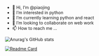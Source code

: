 - 👋 Hi, I’m @piaojing
- 👀 I’m interested in python
- 🌱 I’m currently learning python and react
- 💞️ I’m looking to collaborate on web work
- 📫 How to reach me ...

<!-- [![Anurag's GitHub stats](https://github-readme-stats.vercel.app/api?username=PiaoJing)](https://github.com/anuraghazra/github-readme-stats) -->
<!-- ![Anurag's GitHub stats](https://github-readme-stats.vercel.app/api?username=PiaoJing&hide=contribs,prs) -->

<!-- themes -->
![Anurag's GitHub stats](https://github-readme-stats.vercel.app/api?username=PiaoJing&show_icons=true&theme=radical)

<!-- usage -->
[![Readme Card](https://github-readme-stats.vercel.app/api/pin/?username=PiaoJing&repo=github-readme-stats)](https://github.com/anuraghazra/github-readme-stats)

<!---
piaojing/piaojing is a ✨ special ✨ repository because its `README.md` (this file) appears on your GitHub profile.
You can click the Preview link to take a look at your changes.
--->

